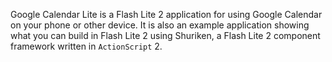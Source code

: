 Google Calendar Lite is a Flash Lite 2 application for using Google Calendar on your phone or other device.  It is also an example application showing what you can build in Flash Lite 2 using Shuriken, a Flash Lite 2 component framework written in `ActionScript` 2.